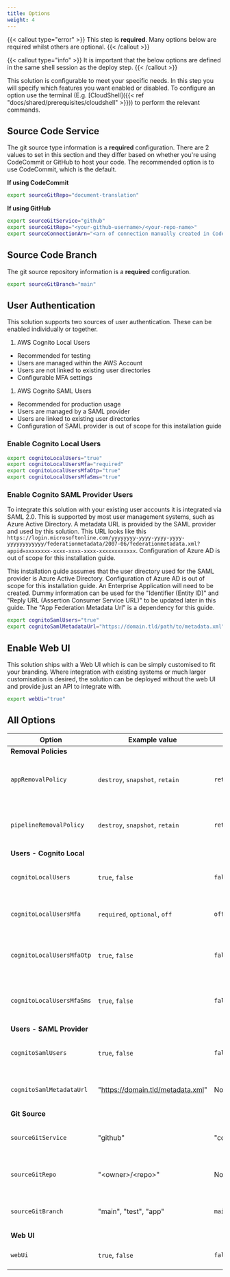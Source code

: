 ```yaml
---
title: Options
weight: 4
---
```


<!--
Copyright Amazon.com, Inc. or its affiliates. All Rights Reserved.
SPDX-License-Identifier: MIT-0
-->

{{< callout type="error" >}}
This step is **required**. Many options below are required whilst others are optional.
{{< /callout >}}

{{< callout type="info" >}}
It is important that the below options are defined in the same shell session as the deploy step.
{{< /callout >}}

This solution is configurable to meet your specific needs. In this step you will specify which features you want enabled or disabled. To configure an option use the terminal (E.g. [CloudShell]({{< ref "docs/shared/prerequisites/cloudshell" >}})) to perform the relevant commands.

## Source Code Service

The git source type information is a **required** configuration. There are 2 values to set in this section and they differ based on whether you're using CodeCommit or GitHub to host your code. The recommended option is to use CodeCommit, which is the default.

**If using CodeCommit**

```sh
export sourceGitRepo="document-translation"
```

**If using GitHub**

```sh
export sourceGitService="github"
export sourceGitRepo="<your-github-username>/<your-repo-name>"
export sourceConnectionArn="<arn of connection manually created in CodePipeline>"
```

## Source Code Branch

The git source repository information is a **required** configuration.

```sh
export sourceGitBranch="main"
```

## User Authentication

This solution supports two sources of user authentication. These can be enabled individually or together.

1. AWS Cognito Local Users

- Recommended for testing
- Users are managed within the AWS Account
- Users are not linked to existing user directories
- Configurable MFA settings

1. AWS Cognito SAML Users

- Recommended for production usage
- Users are managed by a SAML provider
- Users are linked to existing user directories
- Configuration of SAML provider is out of scope for this installation guide

### Enable Cognito Local Users

```sh
export cognitoLocalUsers="true"
export cognitoLocalUsersMfa="required"
export cognitoLocalUsersMfaOtp="true"
export cognitoLocalUsersMfaSms="true"
```

### Enable Cognito SAML Provider Users

To integrate this solution with your existing user accounts it is integrated via SAML 2.0. This is supported by most user management systems, such as Azure Active Directory. A metadata URL is provided by the SAML provider and used by this solution. This URL looks like this `https://login.microsoftonline.com/yyyyyyyy-yyyy-yyyy-yyyy-yyyyyyyyyyyy/federationmetadata/2007-06/federationmetadata.xml?appid=xxxxxxxx-xxxx-xxxx-xxxx-xxxxxxxxxxxx`. Configuration of Azure AD is out of scope for this installation guide.

This installation guide assumes that the user directory used for the SAML provider is Azure Active Directory. Configuration of Azure AD is out of scope for this installation guide. An Enterprise Application will need to be created. Dummy information can be used for the "Identifier (Entity ID)" and "Reply URL (Assertion Consumer Service URL)" to be updated later in this guide. The "App Federation Metadata Url" is a dependency for this guide.

```sh
export cognitoSamlUsers="true"
export cognitoSamlMetadataUrl="https://domain.tld/path/to/metadata.xml"
```

## Enable Web UI

This solution ships with a Web UI which is can be simply customised to fit your branding. Where integration with existing systems or much larger customisation is desired, the solution can be deployed without the web UI and provide just an API to integrate with.

```sh
export webUi="true"
```

## All Options

| Option                    | Example value                     | Default      | Required?                         | Description                                     |
| ------------------------- | --------------------------------- | ------------ | --------------------------------- | ----------------------------------------------- |
| **Removal Policies**      |                                   |              |                                   |                                                 |
| `appRemovalPolicy`        | `destroy`, `snapshot`, `retain`   | `retain`     | Not required                      | Removal policy for deployed app components      |
| `pipelineRemovalPolicy`   | `destroy`, `snapshot`, `retain`   | `retain`     | Not required                      | Removal policy for deployed pipeline components |
| **Users - Cognito Local** |                                   |              |                                   |                                                 |
| `cognitoLocalUsers`       | `true`, `false`                   | `false`      | Yes, **if not** using SAML users  | Enable locally managed users                    |
| `cognitoLocalUsersMfa`    | `required`, `optional`, `off`     | `off`        | Not required                      | Enable MFA for locally managed users            |
| `cognitoLocalUsersMfaOtp` | `true`, `false`                   | `false`      | Not required                      | Enable OTP MFA for locally managed users        |
| `cognitoLocalUsersMfaSms` | `true`, `false`                   | `false`      | Not required                      | Enable SMS MFA for locally managed users        |
| **Users - SAML Provider** |                                   |              |                                   |                                                 |
| `cognitoSamlUsers`        | `true`, `false`                   | `false`      | Yes, **if not** using local users | Enable SAML managed users                       |
| `cognitoSamlMetadataUrl`  | "https://domain.tld/metadata.xml" | None         | Yes, **if** using SAML users      | Metadata XML from the SAML provider             |
| **Git Source**            |                                   |              |                                   |                                                 |
| `sourceGitService`        | "github"                          | "codecommit" | Not required                      | Your repository for source code                 |
| `sourceGitRepo`           | "\<owner>/\<repo>"                | None         | Yes, **always** required          | Your repository for source code                 |
| `sourceGitBranch`         | "main", "test", "app"             | `main`       | Not required                      | Your repository branch for source code          |
| **Web UI**                |                                   |              |                                   |                                                 |
| `webUi`                   | `true`, `false`                   | `false`      | Not required                      | Enable web UI for using this solution           |
